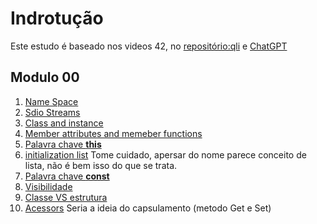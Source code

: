 # Indrotução

Este estudo é baseado nos videos 42, no [repositório:qli](https://github.com/qingqingqingli/CPP)  e [ChatGPT](https://chat.openai.com/) 


## Modulo 00
1. [Name Space](./namespaces/readme.md)
1. [Sdio Streams](./stdio%20streams/readme.md)
1. [Class and instance](./texto/Class_and_instance.md)
1. [Member attributes and memeber functions](./Member_attributes_and_member_functions/readme.md)
1. [Palavra chave **this**](./texto/this.md)
1. [initialization list](./texto/initialization_list.md) Tome cuidado, apersar do nome parece conceito de lista, não é bem isso do que se trata.
1. [Palavra chave **const**](./texto/const.md)
1. [Visibilidade](./texto/visibilidade.md)
1. [Classe VS estrutura](./texto/classVSestrutura.md)
1. [Acessors](./texto/acessors.md) Seria a ideia do capsulamento (metodo Get e Set)  


